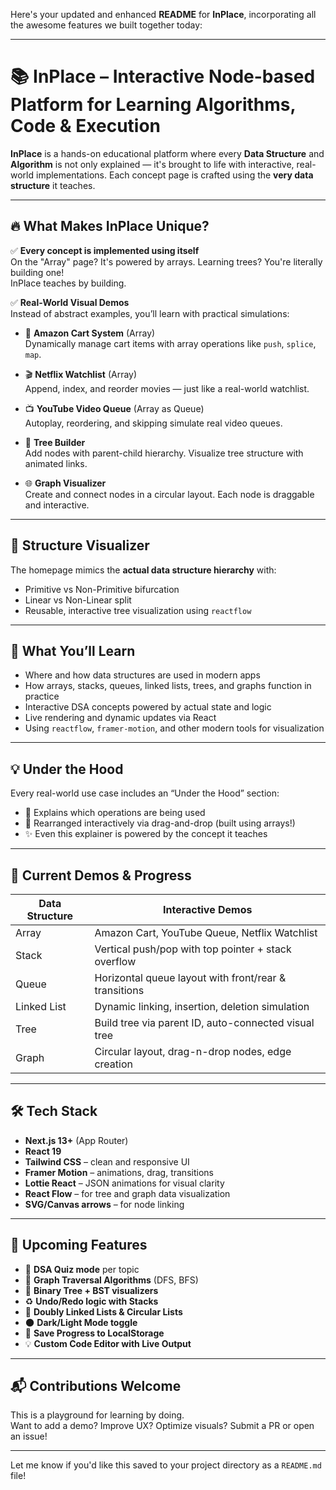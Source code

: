 Here's your updated and enhanced **README** for **InPlace**, incorporating all the awesome features we built together today:

---

# 📚 InPlace – Interactive Node-based Platform for Learning Algorithms, Code & Execution

**InPlace** is a hands-on educational platform where every **Data Structure** and **Algorithm** is not only explained — it's brought to life with interactive, real-world implementations. Each concept page is crafted using the **very data structure** it teaches.

---

## 🔥 What Makes InPlace Unique?

✅ **Every concept is implemented using itself**  
On the "Array" page? It's powered by arrays. Learning trees? You're literally building one!  
InPlace teaches by building.

✅ **Real-World Visual Demos**  
Instead of abstract examples, you’ll learn with practical simulations:

- 🛒 **Amazon Cart System** (Array)  
  Dynamically manage cart items with array operations like `push`, `splice`, `map`.

- 🎬 **Netflix Watchlist** (Array)  
  Append, index, and reorder movies — just like a real-world watchlist.

- 📺 **YouTube Video Queue** (Array as Queue)  
  Autoplay, reordering, and skipping simulate real video queues.

- 🌳 **Tree Builder**  
  Add nodes with parent-child hierarchy. Visualize tree structure with animated links.

- 🌐 **Graph Visualizer**  
  Create and connect nodes in a circular layout. Each node is draggable and interactive.

---

## 🌱 Structure Visualizer

The homepage mimics the **actual data structure hierarchy** with:

- Primitive vs Non-Primitive bifurcation
- Linear vs Non-Linear split
- Reusable, interactive tree visualization using `reactflow`

---

## 🧠 What You’ll Learn

- Where and how data structures are used in modern apps
- How arrays, stacks, queues, linked lists, trees, and graphs function in practice
- Interactive DSA concepts powered by actual state and logic
- Live rendering and dynamic updates via React
- Using `reactflow`, `framer-motion`, and other modern tools for visualization

---

## 💡 Under the Hood

Every real-world use case includes an “Under the Hood” section:

- 📌 Explains which operations are being used
- 🔁 Rearranged interactively via drag-and-drop (built using arrays!)
- ✨ Even this explainer is powered by the concept it teaches

---

## 🧪 Current Demos & Progress

| Data Structure | Interactive Demos |
|----------------|-------------------|
| Array          | Amazon Cart, YouTube Queue, Netflix Watchlist |
| Stack          | Vertical push/pop with top pointer + stack overflow |
| Queue          | Horizontal queue layout with front/rear & transitions |
| Linked List    | Dynamic linking, insertion, deletion simulation |
| Tree           | Build tree via parent ID, auto-connected visual tree |
| Graph          | Circular layout, drag-n-drop nodes, edge creation |

---

## 🛠 Tech Stack

- **Next.js 13+** (App Router)
- **React 19**
- **Tailwind CSS** – clean and responsive UI
- **Framer Motion** – animations, drag, transitions
- **Lottie React** – JSON animations for visual clarity
- **React Flow** – for tree and graph data visualization
- **SVG/Canvas arrows** – for node linking

---

## 🌟 Upcoming Features

- 🧮 **DSA Quiz mode** per topic
- 🧭 **Graph Traversal Algorithms** (DFS, BFS)
- 🧠 **Binary Tree + BST visualizers**
- ♻️ **Undo/Redo logic with Stacks**
- 🧬 **Doubly Linked Lists & Circular Lists**
- 🌑 **Dark/Light Mode toggle**
- 💾 **Save Progress to LocalStorage**
- 💡 **Custom Code Editor with Live Output**

---

## 📬 Contributions Welcome

This is a playground for learning by doing.  
Want to add a demo? Improve UX? Optimize visuals? Submit a PR or open an issue!

---

Let me know if you'd like this saved to your project directory as a `README.md` file!